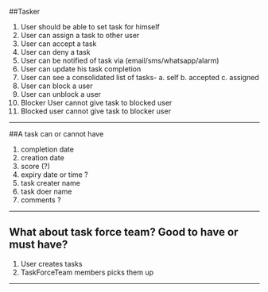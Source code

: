##Tasker

1. User should be able to set task for himself
2. User can assign a task to other user
3. User can accept a task
4. User can deny a task
5. User can be notified of task via (email/sms/whatsapp/alarm)
6. User can update his task completion 
7. User can see a consolidated list of tasks-
	a. self
	b. accepted
	c. assigned
8. User can block a user
9. User can unblock a user 
10. Blocker User cannot give task to blocked user
11. Blocked user cannot give task to blocker user


----------------------------------------------------

##A task can or cannot have
1. completion date
2. creation date
3. score (?)
4. expiry date or time ?
5. task creater name
6. task doer name
7. comments ?

-----------------------------------------------------

## What about task force team? Good to have or must have?
1. User creates tasks 
2. TaskForceTeam members picks them up 

-----------------------------------------------------
